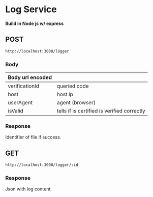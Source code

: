 # Log Service

**Build in Node js w/ express**

## POST

```sh
http://localhost:3000/logger
```

### Body

| **Body url** encoded |                                             |
| -------------------- | ------------------------------------------- |
| verificationId       | queried code                                |
| host                 | host ip                                     |
| userAgent            | agent (browser)                             |
| isValid              | tells if is certified is verified correctly |

### Response

Identifier of file if success.

## GET

```sh
http://localhost:3000/logger/:id
```

### Response

Json with log content.